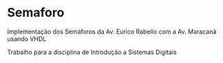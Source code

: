 # Semaforo
Implementação dos Semáforos da Av. Eurico Rabello com a Av. Maracanã usando VHDL

Trabalho para a disciplina de Introdução a Sistemas Digitais

